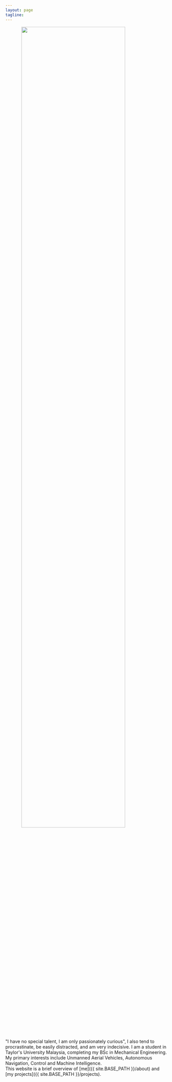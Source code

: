 ```yaml
---
layout: page
tagline:
---
```



<img src="{{ site.BASE_PATH }}/assets/img/su37.jpg" width="80%" style="display:block;margin:0 auto;">

<br>
<br>
"I have no special talent, I am only passionately curious", I also tend to procrastinate, be easily distracted, and am very indecisive. I am a student in Taylor's University Malaysia, completing my BSc in Mechanical Engineering. My primary interests include Unmanned Aerial Vehicles, Autonomous Navigation, Control and Machine Intelligence.

<br>
This website is a brief overview of [me]({{ site.BASE_PATH }}/about) and [my projects]({{ site.BASE_PATH }}/projects).
